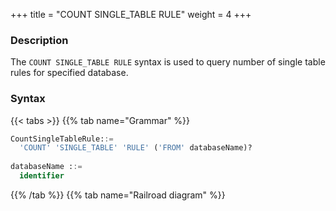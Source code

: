 +++
title = "COUNT SINGLE_TABLE RULE"
weight = 4
+++

### Description

The `COUNT SINGLE_TABLE RULE` syntax is used to query number of single table rules for specified database.

### Syntax

{{< tabs >}}
{{% tab name="Grammar" %}}
```sql
CountSingleTableRule::=
  'COUNT' 'SINGLE_TABLE' 'RULE' ('FROM' databaseName)?
  
databaseName ::=
  identifier
```
{{% /tab %}}
{{% tab name="Railroad diagram" %}}
<iframe frameborder="0" name="diagram" id="diagram" width="100%" height="100%"></iframe>
{{% /tab %}}
{{< /tabs >}}

### Supplement

- When `databaseName` is not specified, the default is the currently used `DATABASE`. If `DATABASE` is not used, `No database selected` will be prompted.

### Return Value Description

| Column    | Description                                         |
|-----------|-----------------------------------------------------|
| rule_name | Single table rule name                              |
| database  | The database name where the single table is located |
| count     | The count of single table rules                     |

### Example

- Query the number of single table rules for specified database.

```sql
COUNT SINGLE_TABLE RULE
``` 

```sql
mysql> COUNT SINGLE_TABLE RULE;
+--------------+----------+-------+
| rule_name    | database | count |
+--------------+----------+-------+
| t_single_0   | ds       | 2     |
+--------------+----------+-------+
1 row in set (0.02 sec)
```

### Reserved word

`COUNT`, `SINGLE_TABLE`, `RULE`

### Related links

- [Reserved word](/en/user-manual/shardingsphere-proxy/distsql/syntax/reserved-word/)
